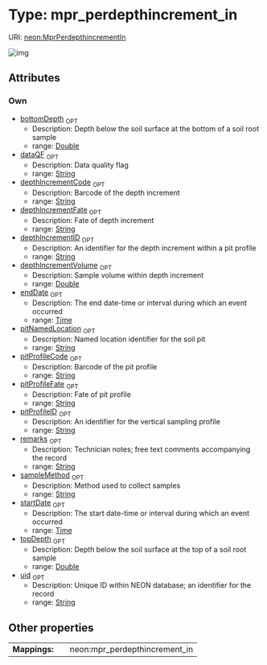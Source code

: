 
# Type: mpr_perdepthincrement_in




URI: [neon:MprPerdepthincrementIn](https://data.neonscience.org/MprPerdepthincrementIn)


![img](http://yuml.me/diagram/nofunky;dir:TB/class/[MprPerdepthincrementIn&#124;uid:string%20%3F;remarks:string%20%3F;startDate:time%20%3F;endDate:time%20%3F;pitNamedLocation:string%20%3F;pitProfileID:string%20%3F;topDepth:double%20%3F;bottomDepth:double%20%3F;depthIncrementID:string%20%3F;depthIncrementVolume:double%20%3F;sampleMethod:string%20%3F;dataQF:string%20%3F;depthIncrementCode:string%20%3F;depthIncrementFate:string%20%3F;pitProfileCode:string%20%3F;pitProfileFate:string%20%3F])

## Attributes


### Own

 * [bottomDepth](bottomDepth.md)  <sub>OPT</sub>
    * Description: Depth below the soil surface at the bottom of a soil root sample
    * range: [Double](types/Double.md)
 * [dataQF](dataQF.md)  <sub>OPT</sub>
    * Description: Data quality flag
    * range: [String](types/String.md)
 * [depthIncrementCode](depthIncrementCode.md)  <sub>OPT</sub>
    * Description: Barcode of the depth increment
    * range: [String](types/String.md)
 * [depthIncrementFate](depthIncrementFate.md)  <sub>OPT</sub>
    * Description: Fate of depth increment
    * range: [String](types/String.md)
 * [depthIncrementID](depthIncrementID.md)  <sub>OPT</sub>
    * Description: An identifier for the depth increment within a pit profile
    * range: [String](types/String.md)
 * [depthIncrementVolume](depthIncrementVolume.md)  <sub>OPT</sub>
    * Description: Sample volume within depth increment
    * range: [Double](types/Double.md)
 * [endDate](endDate.md)  <sub>OPT</sub>
    * Description: The end date-time or interval during which an event occurred
    * range: [Time](types/Time.md)
 * [pitNamedLocation](pitNamedLocation.md)  <sub>OPT</sub>
    * Description: Named location identifier for the soil pit
    * range: [String](types/String.md)
 * [pitProfileCode](pitProfileCode.md)  <sub>OPT</sub>
    * Description: Barcode of the pit profile
    * range: [String](types/String.md)
 * [pitProfileFate](pitProfileFate.md)  <sub>OPT</sub>
    * Description: Fate of pit profile
    * range: [String](types/String.md)
 * [pitProfileID](pitProfileID.md)  <sub>OPT</sub>
    * Description: An identifier for the vertical sampling profile
    * range: [String](types/String.md)
 * [remarks](remarks.md)  <sub>OPT</sub>
    * Description: Technician notes; free text comments accompanying the record
    * range: [String](types/String.md)
 * [sampleMethod](sampleMethod.md)  <sub>OPT</sub>
    * Description: Method used to collect samples
    * range: [String](types/String.md)
 * [startDate](startDate.md)  <sub>OPT</sub>
    * Description: The start date-time or interval during which an event occurred
    * range: [Time](types/Time.md)
 * [topDepth](topDepth.md)  <sub>OPT</sub>
    * Description: Depth below the soil surface at the top of a soil root sample
    * range: [Double](types/Double.md)
 * [uid](uid.md)  <sub>OPT</sub>
    * Description: Unique ID within NEON database; an identifier for the record
    * range: [String](types/String.md)

## Other properties

|  |  |  |
| --- | --- | --- |
| **Mappings:** | | neon:mpr_perdepthincrement_in |

